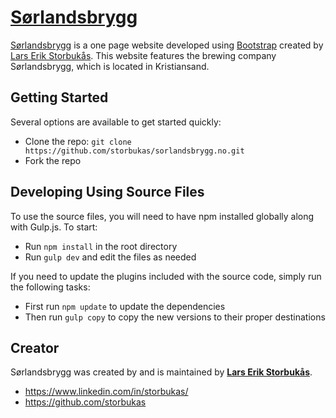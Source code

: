 # [Sørlandsbrygg](https://sorlandsbrygg.no/)

[Sørlandsbrygg](https://sorlandsbrygg.no/) is a one page website developed using [Bootstrap](http://getbootstrap.com/) created by [Lars Erik Storbukås](http://larserik.storbukas.no/). This website features the brewing company Sørlandsbrygg, which is located in Kristiansand.

## Getting Started

Several options are available to get started quickly:
* Clone the repo: `git clone https://github.com/storbukas/sorlandsbrygg.no.git`
* Fork the repo

## Developing Using Source Files

To use the source files, you will need to have npm installed globally along with Gulp.js. To start:
* Run `npm install` in the root directory
* Run `gulp dev` and edit the files as needed

If you need to update the plugins included with the source code, simply run the following tasks:
* First run `npm update` to update the dependencies
* Then run `gulp copy` to copy the new versions to their proper destinations

## Creator

Sørlandsbrygg was created by and is maintained by **[Lars Erik Storbukås](http://larserik.storbukas.no/)**.

* https://www.linkedin.com/in/storbukas/
* https://github.com/storbukas
